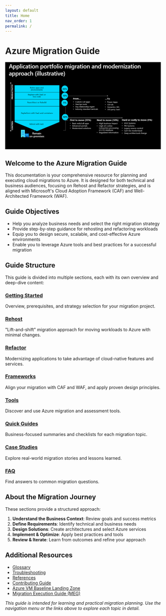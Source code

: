 ```yaml
---
layout: default
title: Home
nav_order: 1
permalink: /
---
```


# Azure Migration Guide

![Azure Logo](media/images/cloud-adoption-journey.png)

## Welcome to the Azure Migration Guide

This documentation is your comprehensive resource for planning and executing cloud migrations to Azure. It is designed for both technical and business audiences, focusing on Rehost and Refactor strategies, and is aligned with Microsoft's Cloud Adoption Framework (CAF) and Well-Architected Framework (WAF).

## Guide Objectives

- Help you analyze business needs and select the right migration strategy
- Provide step-by-step guidance for rehosting and refactoring workloads
- Equip you to design secure, scalable, and cost-effective Azure environments
- Enable you to leverage Azure tools and best practices for a successful migration

## Guide Structure

This guide is divided into multiple sections, each with its own overview and deep-dive content:

### [Getting Started](01-getting-started/index.md)
Overview, prerequisites, and strategy selection for your migration project.

### [Rehost](02-rehost/index.md)
"Lift-and-shift" migration approach for moving workloads to Azure with minimal changes.

### [Refactor](03-refactor/index.md)
Modernizing applications to take advantage of cloud-native features and services.

### [Frameworks](04-frameworks/index.md)
Align your migration with CAF and WAF, and apply proven design principles.

### [Tools](05-tools/index.md)
Discover and use Azure migration and assessment tools.

### [Quick Guides](06-quick-guides/index.md)
Business-focused summaries and checklists for each migration topic.

### [Case Studies](07-misc/case-studies.md)
Explore real-world migration stories and lessons learned.

### [FAQ](07-misc/faq.md)
Find answers to common migration questions.

## About the Migration Journey

These sections provide a structured approach:

1. **Understand the Business Context**: Review goals and success metrics
2. **Define Requirements**: Identify technical and business needs
3. **Design Solutions**: Create architectures and select Azure services
4. **Implement & Optimize**: Apply best practices and tools
5. **Review & Iterate**: Learn from outcomes and refine your approach

## Additional Resources

- [Glossary](07-misc/glossary.md)
- [Troubleshooting](07-misc/troubleshooting.md)
- [References](references.md)
- [Contributing Guide](contributing.md)
- [Azure VM Baseline Landing Zone](07-misc/azure-vm-baseline-landing-zone.md)
- [Migration Execution Guide (MEG)](07-misc/azure-migration-github-repo.md)

*This guide is intended for learning and practical migration planning. Use the navigation menu or the links above to explore each topic in detail.*
